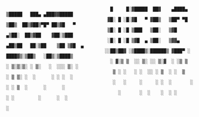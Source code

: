                                            █     █░▓█████  ██▓    ▄████▄  ▒█████   ███▄ ▄███▓▓█████ 
                                          ▓█░ █ ░█░▓█   ▀ ▓██▒   ▒██▀ ▀█ ▒██▒  ██▒▓██▒▀█▀ ██▒▓█   ▀
                                          ▒█░ █ ░█ ▒███   ▒██░   ▒▓█    ▄▒██░  ██▒▓██    ▓██░▒███
                                          ░█░ █ ░█ ▒▓█  ▄ ▒██░   ▒▓▓▄ ▄██▒██   ██░▒██    ▒██ ▒▓█  ▄
                                         ░░██▒██▓ ░▒████▒░██████▒ ▓███▀ ░ ████▓▒░▒██▒   ░██▒░▒████▒
                                           ░ ▓░▒ ▒  ░░ ▒░ ░░ ▒░▓  ░ ░▒ ▒  ░ ▒░▒░▒░ ░ ▒░   ░  ░░░ ▒░ ░
                                            ▒ ░ ░   ░ ░  ░░ ░ ▒  ░ ░  ▒    ░ ▒ ▒░ ░  ░      ░ ░ ░  ░
                                            ░   ░     ░     ░ ░  ░       ░ ░ ░ ▒  ░      ░      ░   
                                              ░       ░  ░    ░  ░ ░         ░ ░         ░      ░  ░
                                                                           ░ 
